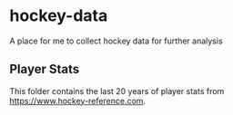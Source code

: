 # hockey-data
A place for me to collect hockey data for further analysis

## Player Stats
This folder contains the last 20 years of player stats from https://www.hockey-reference.com.
